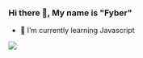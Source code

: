 

### Hi there 👋, My name is "Fyber"
- 🌱 I’m currently learning Javascript
<img src="https://github-readme-stats.vercel.app/api?username=astrofyber&&show_icons=true&title_color=ffffff&icon_color=bb2acf&text_color=daf7dc&bg_color=151515">
